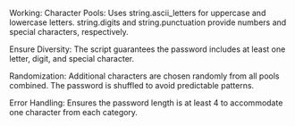 Working:
Character Pools:
  Uses string.ascii_letters for uppercase and lowercase letters.
  string.digits and string.punctuation provide numbers and special characters, respectively.

Ensure Diversity:
  The script guarantees the password includes at least one letter, digit, and special character.

Randomization:
  Additional characters are chosen randomly from all pools combined.
  The password is shuffled to avoid predictable patterns.

Error Handling:
  Ensures the password length is at least 4 to accommodate one character from each category.
